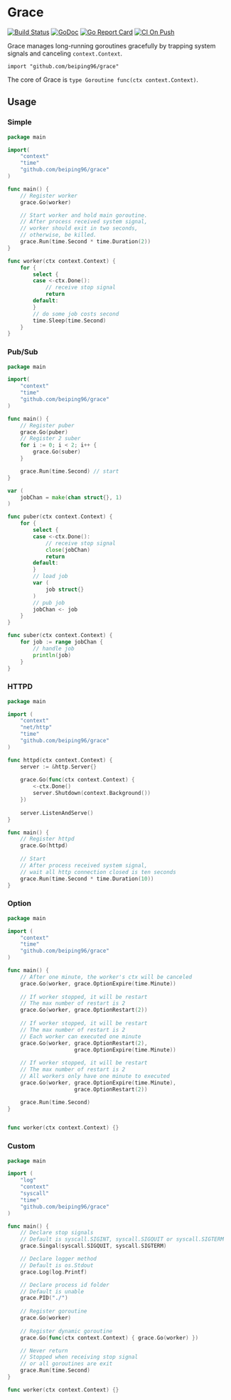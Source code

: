 # Grace

[![Build Status](https://travis-ci.com/beiping96/grace.svg?branch=master)](https://travis-ci.com/beiping96/grace)
[![GoDoc](https://godoc.org/github.com/beiping96/grace?status.svg)](https://pkg.go.dev/github.com/beiping96/grace)
[![Go Report Card](https://goreportcard.com/badge/github.com/beiping96/grace)](https://goreportcard.com/report/github.com/beiping96/grace)
[![CI On Push](https://github.com/beiping96/grace/workflows/CI-On-Push/badge.svg)](https://github.com/beiping96/grace/actions)

<!-- [![codecov](https://codecov.io/gh/beiping96/grace/branch/master/graph/badge.svg)](https://codecov.io/gh/beiping96/grace) -->

Grace manages long-running goroutines gracefully by trapping system signals and canceling `context.Context`.

`import "github.com/beiping96/grace"`

The core of Grace is `type Goroutine func(ctx context.Context)`.

## Usage

### Simple
```go
package main

import(
    "context"
    "time"
    "github.com/beiping96/grace"
)

func main() {
    // Register worker
    grace.Go(worker)

    // Start worker and hold main goroutine.
    // After process received system signal, 
    // worker should exit in two seconds,
    // otherwise, be killed.
    grace.Run(time.Second * time.Duration(2)) 
}

func worker(ctx context.Context) {
    for {
        select {
        case <-ctx.Done():
            // receive stop signal
            return
        default:
        }
        // do some job costs second
        time.Sleep(time.Second)      
    }
}
```

### Pub/Sub
```go
package main

import(
    "context"
    "time"
    "github.com/beiping96/grace"
)

func main() {
	// Register puber
    grace.Go(puber)
    // Register 2 suber
    for i := 0; i < 2; i++ { 
        grace.Go(suber) 
    }

    grace.Run(time.Second) // start
}

var (
    jobChan = make(chan struct{}, 1)
)

func puber(ctx context.Context) {
    for {
        select {
        case <-ctx.Done():
            // receive stop signal
            close(jobChan)
            return
        default:
        }
        // load job
        var (
            job struct{}
        )
        // pub job
        jobChan <- job 
    }
}

func suber(ctx context.Context) {
    for job := range jobChan {
        // handle job
    	println(job)
    }
}
```

### HTTPD
```go
package main

import (
    "context"
    "net/http"
    "time"
    "github.com/beiping96/grace"
)

func httpd(ctx context.Context) {
    server := &http.Server{}
    
    grace.Go(func(ctx context.Context) {
        <-ctx.Done()
        server.Shutdown(context.Background())
    })
    
    server.ListenAndServe()
}

func main() {
	// Register httpd
    grace.Go(httpd)
    
    // Start
    // After process received system signal, 
    // wait all http connection closed is ten seconds
    grace.Run(time.Second * time.Duration(10)) 
}
```

### Option
```go
package main

import (
    "context"
    "time"
    "github.com/beiping96/grace"
)

func main() {
    // After one minute, the worker's ctx will be canceled
    grace.Go(worker, grace.OptionExpire(time.Minute))    
    
    // If worker stopped, it will be restart
    // The max number of restart is 2
    grace.Go(worker, grace.OptionRestart(2))
    
    // If worker stopped, it will be restart
    // The max number of restart is 2
    // Each worker can executed one minute
    grace.Go(worker, grace.OptionRestart(2),
                     grace.OptionExpire(time.Minute))
    
    // If worker stopped, it will be restart
    // The max number of restart is 2
    // All workers only have one minute to executed
    grace.Go(worker, grace.OptionExpire(time.Minute),
                     grace.OptionRestart(2))

    grace.Run(time.Second)
}


func worker(ctx context.Context) {}
```

### Custom
``` go
package main

import (
    "log"
    "context"
    "syscall"
    "time"
    "github.com/beiping96/grace"
)

func main() {
    // Declare stop signals
    // Default is syscall.SIGINT, syscall.SIGQUIT or syscall.SIGTERM
    grace.Singal(syscall.SIGQUIT, syscall.SIGTERM)

    // Declare logger method
    // Default is os.Stdout
    grace.Log(log.Printf)

    // Declare process id folder
    // Default is unable
    grace.PID("./")
    
    // Register goroutine
    grace.Go(worker)
    
    // Register dynamic goroutine
    grace.Go(func(ctx context.Context) { grace.Go(worker) })

    // Never return
    // Stopped when receiving stop signal
    // or all goroutines are exit
    grace.Run(time.Second)
}

func worker(ctx context.Context) {}
```
